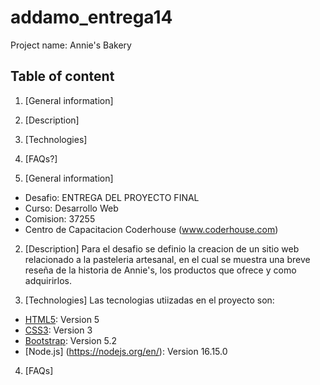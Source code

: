 # addamo_entrega14
Project name: Annie's Bakery

## Table of content
1. [General information]
2. [Description]
3. [Technologies]
4. [FAQs?]

1. [General information]
* Desafio: ENTREGA DEL PROYECTO FINAL
* Curso: Desarrollo Web
* Comision: 37255
* Centro de Capacitacion Coderhouse (www.coderhouse.com)

2. [Description]
Para el desafio se definio la creacion de un sitio web relacionado a la pasteleria artesanal, en el cual se muestra una breve reseña de la historia de Annie's, los productos que ofrece y como adquirirlos.

3. [Technologies]
Las tecnologias utiizadas en el proyecto son:
* [HTML5](https://dev.w3.org/html5/html-author/): Version 5 
* [CSS3](https://developer.mozilla.org/en-US/docs/Web/CSS): Version 3
* [Bootstrap](https://getbootstrap.com/): Version 5.2
* [Node.js] (https://nodejs.org/en/): Version 16.15.0

4. [FAQs]
